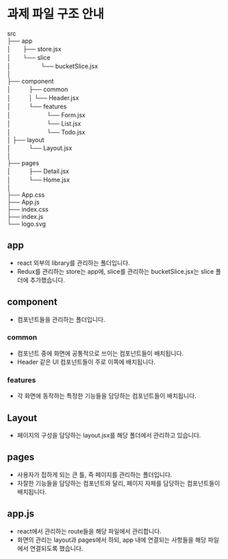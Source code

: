 # 과제 파일 구조 안내

src  
├── app  
│　　├── store.jsx  
│　　└── slice  
│　　　　　└── bucketSlice.jsx  
│  
├── component  
│　　　├── common  
│　　　│     └── Header.jsx  
│　　　└── features  
│　　　　　　└── Form.jsx  
│　　　　　　└── List.jsx  
│　　　　　　└──  Todo.jsx  
│
├── layout  
│　　　└── Layout.jsx  
│  
├── pages  
│　　　├── Detail.jsx  
│　　　└── Home.jsx  
│  
├── App.css  
├── App.js  
├── index.css  
├── index.js  
└── logo.svg

## app

- react 외부의 library를 관리하는 폴더입니다.
- Redux를 관리하는 store는 app에, slice를 관리하는 bucketSlice.jsx는 slice 폴더에 추가했습니다.

## component

- 컴포넌트들을 관리하는 폴더입니다.

### common

- 컴포넌트 중에 화면에 공통적으로 쓰이는 컴포넌트들이 배치됩니다.
- Header 같은 UI 컴포넌트들이 주로 이쪽에 배치됩니다.

### features

- 각 화면에 동작하는 특정한 기능들을 담당하는 컴포넌트들이 배치됩니다.

## Layout

- 페이지의 구성을 담당하는 layout.jsx를 해당 폴더에서 관리하고 있습니다.

## pages

- 사용자가 접하게 되는 큰 틀, 즉 페이지를 관리하는 폴더입니다.
- 자잘한 기능들을 담당하는 컴포넌트와 달리, 페이지 자체를 담당하는 컴포넌트들이 배치됩니다.

## app.js

- react에서 관리하는 route들을 해당 파일에서 관리합니다.
- 화면의 관리는 layout과 pages에서 하되, app 내에 연결되는 사항들을 해당 파일에서 연결되도록 했습니다.
